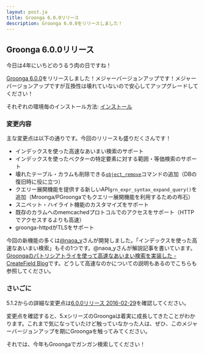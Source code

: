 ```yaml
---
layout: post.ja
title: Groonga 6.0.0リリース
description: Groonga 6.0.0をリリースしました！
---
```


## Groonga 6.0.0リリース

今日は4年にいちどのうるう肉の日ですね！

[Groonga 6.0.0](/ja/docs/news.html#release-6-0-0)をリリースしました！メジャーバージョンアップです！メジャーバージョンアップですが互換性は壊れていないので安心してアップグレードしてください！

それぞれの環境毎のインストール方法: [インストール](/ja/docs/install.html)

### 変更内容

主な変更点は以下の通りです。今回のリリースも盛りだくさんです！

  * インデックスを使った高速なあいまい検索のサポート
  * インデックスを使ったベクターの特定要素に対する範囲・等価検索のサポート
  * 壊れたテーブル・カラムも削除できる[`object_remove`](http://groonga.org/ja/docs/reference/commands/object_remove.html)コマンドの追加（DBの復旧時に役に立つ）
  * クエリー展開機能を提供する新しいAPI`grn_expr_syntax_expand_query()`を追加（Mroonga/PGroongaでもクエリー展開機能を利用するための布石）
  * スニペット・ハイライト機能のカスタマイズをサポート
  * 既存のカラムへのmemcachedプロトコルでのアクセスをサポート（HTTPでアクセスするよりも高速）
  * groonga-httpdがTLSをサポート

今回の新機能の多くは[@naoa\_y](https://twitter.com/naoa_y)さんが開発しました。「インデックスを使った高速なあいまい検索」もその1つです。@naoa\_yさんが解説記事を書いています。[Groongaのパトリシアトライを使って高速なあいまい検索を実装した - CreateField Blog](http://blog.createfield.com/entry/2016/02/28/014432)です。どうして高速なのかについての説明もあるのでこちらも参照してください。

### さいごに

5.1.2からの詳細な変更点は[6.0.0リリース 2016-02-29](/ja/docs/news.html#release-6-0-0)を確認してください。

変更点を確認すると、5.xシリーズのGroongaは着実に成長してきたことがわかります。これまで気になっていたけど触っていなかった人は、ぜひ、このメジャーバージョンアップを期にGroongaを触ってみてください。

それでは、今年もGroongaでガンガン検索してください！
